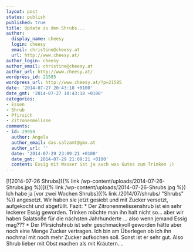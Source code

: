 ```yaml
---
layout: post
status: publish
published: true
title: Update zu den Shrubs...
author:
  display_name: cheesy
  login: cheesy
  email: christine@cheesy.at
  url: http://www.cheesy.at/
author_login: cheesy
author_email: christine@cheesy.at
author_url: http://www.cheesy.at/
wordpress_id: 21585
wordpress_url: http://www.cheesy.at/?p=21585
date: '2014-07-27 20:43:18 +0100'
date_gmt: '2014-07-27 18:43:18 +0100'
categories:
- Essen
- Shrub
- Pfirsich
- Zitronenmelisse
comments:
- id: 29958
  author: Angela
  author_email: das.salzamt@gmx.at
  author_url: ''
  date: '2014-07-29 23:09:21 +0100'
  date_gmt: '2014-07-29 21:09:21 +0100'
  content: Essig mit Wasser ist ja auch was Gutes zum Trinken ;)
---
```

[![2014-07-26 Shrubs]({% link /wp-content/uploads/2014-07-26-Shrubs.jpg %})]({% link /wp-content/uploads/2014-07-26-Shrubs.jpg %})
Ich habe ja [vor zwei Wochen Shrubs]({% link /2014/07/shrubs/ "Shrubs" %}) angesetzt. Wir haben sie jetzt gesiebt und mit Zucker versetzt, aufgekocht und abgefüllt.
Fazit:
\* Der Zitronenmelissenshrub ist ein sehr leckerer Essig geworden. Trinken möchte man ihn halt nicht so... aber wir haben Salatsoße für die nächsten Jahrhunderte ... also wenn jemand Essig mag???
\* Der Pfirsichshrub ist sehr geschmackvoll geworden hätte aber noch eine Menge Zucker vertragen. Ich bin am Überlegen ob ich ihn nochmal mit noch mehr Zucker aufkochen soll. Sonst ist er sehr gut.
Also Shrub lieber mit Obst machen als mit Kräutern....

